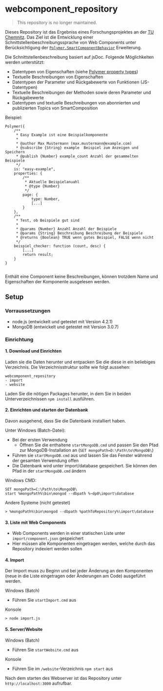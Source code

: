 # webcomponent_repository

> This repository is no longer maintained.

Dieses Repository ist das Ergebniss eines Forschungsprojektes an der [TU Chemnitz](http://tu-chemnitz.de). 
Das Ziel ist die Entwicklung einer Schnittstellenbeschreibungssprache von Web Components unter Berücksichtigung der
[`Polymer.SmartComponentBehavior`](https://github.com/michikrug/SmartComposition) Erweiterung.

Die Schnittstellenbeschreibung basiert auf jsDoc.
Folgende Möglichkeiten werden unterstützt:

* Datentypen von Eigenschaften (siehe [Polymer property types](https://www.polymer-project.org/1.0/docs/devguide/properties.html))
* Textuelle Beschreibungen von Eigenschaften
* Datentypen der Parameter und Rückgabewerte von Funktionen (JS-Datentypen)
* Textuelle Beschreibungen der Methoden sowie deren Parameter und Rückgabewerte
* Datentypen und textuelle Beschreibungen von abonnierten und publizierten Topics von SmartComposition

Beispiel:
```
Polymer({
	/**
	 * Easy Example ist eine Beispielkomponente
	 * 
	 * @author Max Mustermann (max.mustermann@example.com)
	 * @subscribe {String} example  Beispiel zum Anzeigen und Speichern
	 * @publish {Number} example_count Anzahl der gesammelten Beispiele
	 */
	is: "easy-example",
	properties: {
		/**
		 * Aktuelle Beispielanuahl
		 * @type {Number}
		 */
		page: {
			type: Number,
			[...]
		}
	},
	/**
	 * Test, ob Beispiele gut sind
	 *
	 * @params {Number} Anzahl Anzahl der Beispiele
	 * @params {String} Beschreibung Beschreibung der Beispiele
	 * @returns {Boolean} TRUE wenn gutes Beispiel, FALSE wenn nicht
	 */
	beispiel_checker: function (count, desc) {
		[...]
		return result;
	}
}
	
```

Enthält eine Component keine Beschreibungen, können trotzdem Name und Eigenschaften der Komponente ausgelesen werden.

## Setup

### Vorraussetzungen

* node.js (entwickelt und getestet mit Version 4.2.1)
* MongoDB (entwickelt und getestet mit Version 3.0.7)

### Einrichtung

#### 1. Download und Einrichten

Laden sie die Daten herunter und entpacken Sie die diese in ein beliebiges Verzeichnis. 
Die Verzeichnisstruktur sollte wie folgt aussehen:

```
webcomponent_repository
- import
- website
```

Laden Sie die nötigen Packages herunter, in dem Sie in beiden Unterverzeichnissen `npm install` ausführen.

#### 2. Einrichten und starten der Datenbank

Davon ausgehend, dass Sie die Datenbank installiert haben.

Unter Windows (Batch-Datei):
* Bei der ersten Verwendung
	* Öffnen Sie die enthaltene `startMongoDB.cmd` und passen Sie den Pfad zur MongoDB-Installation an (`SET mongoPath=D:\Path\to\MongoDB\`)
* Führen sie `startMongoDB.cmd` aus und lassen Sie das Fenster während der gesamten Verwendung offen
* Die Datenbank wird unter import/database gespeichert. Sie können den Pfad in der `startMongoDB.cmd` ändern

Windows CMD: 
```
SET mongoPath=C:\Path\to\MongoDB\
start %mongoPath%\bin\mongod --dbpath %~dp0\import\database
```

Andere Systeme (nicht getestet)
```
> %mongoPath%\bin\mongod --dbpath %pathToRepository%\import\database
```

#### 3. Liste mit Web Components

* Web Components werden in einer statischen Liste unter `import/component.json` gespeichert
* Hier müssen alle Komponenten eingetragen werden, welche durch das Repository indexiert werden sollen

#### 4. Import
Der Import muss zu Beginn und bei jeder Änderung an den Komponenten 
(neue in die Liste eingetragen oder Änderungen am Code) ausgeführt werden.

Windows (Batch)
* Führen Sie `startImport.cmd` aus

Konsole
```
> node import.js
```

#### 5. Server/Website

Windows (Batch)
* Führen Sie `startWebsite.cmd` aus

Konsole
* Führen Sie im `/website`-Verzeichnis `npm start` aus

Nach dem starten des Webserver ist das Repository unter `http://localhost:3000` aufrufbar.
